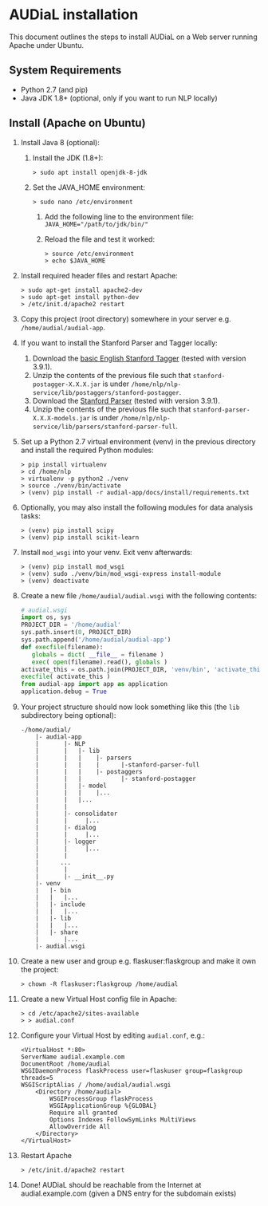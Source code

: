 # AUDiaL installation

This document outlines the steps to install AUDiaL on a Web server running Apache under Ubuntu.

## System Requirements

- Python 2.7 (and pip)
- Java JDK 1.8+ (optional, only if you want to run NLP locally)

## Install (Apache on Ubuntu)

1. Install Java 8 (optional):
    1. Install the JDK (1.8+):

        ```shell
        > sudo apt install openjdk-8-jdk
        ```

    2. Set the JAVA_HOME environment:

        ```shell
        > sudo nano /etc/environment
        ```

        1.  Add the following line to the environment file: `JAVA_HOME="/path/to/jdk/bin/"`
        2.  Reload the file and test it worked:

            ```shell
            > source /etc/environment
            > echo $JAVA_HOME
            ```

2. Install required header files and restart Apache:

    ```shell
    > sudo apt-get install apache2-dev
    > sudo apt-get install python-dev
    > /etc/init.d/apache2 restart
    ``` 

3. Copy this project (root directory) somewhere in your server e.g. `/home/audial/audial-app`.
4. If you want to install the Stanford Parser and Tagger locally: 
    1. Download the [basic English Stanford Tagger](https://nlp.stanford.edu/software/tagger.shtml#Download) (tested with version 3.9.1).
    2. Unzip the contents of the previous file such that `stanford-postagger-X.X.X.jar` is under `/home/nlp/nlp-service/lib/postaggers/stanford-postagger`.
    3. Download the [Stanford Parser](https://nlp.stanford.edu/software/lex-parser.shtml#Download) (tested with version 3.9.1).
    4. Unzip the contents of the previous file such that `stanford-parser-X.X.X-models.jar` is under `/home/nlp/nlp-service/lib/parsers/stanford-parser-full`.
5. Set up a Python 2.7 virtual environment (venv) in the previous directory and install the required Python modules:

    ```shell
    > pip install virtualenv
    > cd /home/nlp
    > virtualenv -p python2 ./venv
    > source ./venv/bin/activate
    > (venv) pip install -r audial-app/docs/install/requirements.txt
    ```

6. Optionally, you may also install the following modules for data analysis tasks:

    ```shell
    > (venv) pip install scipy
    > (venv) pip install scikit-learn
    ```

7. Install `mod_wsgi` into your venv. Exit venv afterwards:

    ```shell
    > (venv) pip install mod_wsgi
    > (venv) sudo ./venv/bin/mod_wsgi-express install-module
    > (venv) deactivate
    ```

8.  Create a new file `/home/audial/audial.wsgi` with the following contents:

    ```python
    # audial.wsgi
    import os, sys
    PROJECT_DIR = '/home/audial'
    sys.path.insert(0, PROJECT_DIR)
    sys.path.append('/home/audial/audial-app')
    def execfile(filename):
       globals = dict( __file__ = filename )
       exec( open(filename).read(), globals )
    activate_this = os.path.join(PROJECT_DIR, 'venv/bin', 'activate_this.py' )
    execfile( activate_this )
    from audial-app import app as application
    application.debug = True
    ```

9. Your project structure should now look something like this (the `lib` subdirectory being optional):

    ```
    -/home/audial/
        |- audial-app
        |       |- NLP
        |       |   |- lib
        |       |   |    |- parsers
        |       |   |    |      |-stanford-parser-full            
        |       |   |    |- postaggers
        |       |   |           |- stanford-postagger
        |       |   |- model
        |       |   |    |...
        |       |   |...
        |       |     
        |       |- consolidator
        |       |     |...
        |       |- dialog
        |       |     |...
        |       |- logger
        |       |     |...
        |       |
        |      ...
        |       |
        |       |- __init__.py
        |- venv
        |   |- bin
        |   |   |...
        |   |- include
        |   |   |...
        |   |- lib
        |   |   |...
        |   |- share
        |       |...
        |- audial.wsgi
    ```

10. Create a new user and group e.g. flaskuser:flaskgroup and make it own the project:

    ```shell
    > chown -R flaskuser:flaskgroup /home/audial
    ```

11. Create a new Virtual Host config file in Apache:

    ```shell
    > cd /etc/apache2/sites-available
    > > audial.conf
    ```

12. Configure your Virtual Host by editing `audial.conf`, e.g.:

    ```
    <VirtualHost *:80>
    ServerName audial.example.com
    DocumentRoot /home/audial
    WSGIDaemonProcess flaskProcess user=flaskuser group=flaskgroup threads=5
    WSGIScriptAlias / /home/audial/audial.wsgi
        <Directory /home/audial>
            WSGIProcessGroup flaskProcess
            WSGIApplicationGroup %{GLOBAL}
            Require all granted
            Options Indexes FollowSymLinks MultiViews
            AllowOverride All
        </Directory>
    </VirtualHost>
    ```

13. Restart Apache

    ```shell
    > /etc/init.d/apache2 restart
    ``` 
    
14. Done! AUDiaL should be reachable from the Internet at audial.example.com (given a DNS entry for the subdomain exists)
